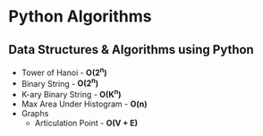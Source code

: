 # Python Algorithms

## Data Structures &amp; Algorithms using Python

* Tower of Hanoi - __O(2<sup>n</sup>)__
* Binary String - __O(2<sup>n</sup>)__
* K-ary Binary String - __O(K<sup>n</sup>)__
* Max Area Under Histogram - __O(n)__
* Graphs
    * Articulation Point - __O(V + E)__